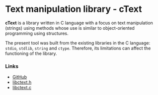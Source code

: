 # Text manipulation library - cText

**cText** is a library written in C language with a focus on text manipulation (strings) using methods whose use is similar to object-oriented programming using structures.

The present tool was built from the existing libraries in the C language: `stdio`, `stdlib`, `string` and `ctype`. Therefore, its limitations can affect the functioning of the library.

### Links

- [GitHub](https://github.com/wdonadelli/libctext)
- [libctext.h](https://wdonadelli.github.io/libctext/libctext.h)
- [libctext.c](https://wdonadelli.github.io/libctext/libctext.c)

